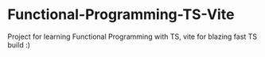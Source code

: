 # Functional-Programming-TS-Vite
Project for learning Functional Programming with TS, vite for blazing fast TS build :)
